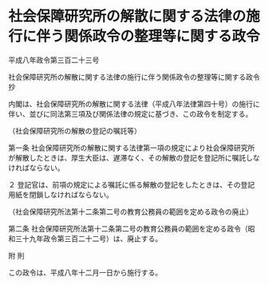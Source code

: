 # 社会保障研究所の解散に関する法律の施行に伴う関係政令の整理等に関する政令

平成八年政令第三百二十三号

社会保障研究所の解散に関する法律の施行に伴う関係政令の整理等に関する政令 抄

内閣は、社会保障研究所の解散に関する法律（平成八年法律第四十号）の施行に伴い、並びに同法第三項及び関係法律の規定に基づき、この政令を制定する。

（社会保障研究所の解散の登記の嘱託等）

第一条 社会保障研究所の解散に関する法律第一項の規定により社会保障研究所が解散したときは、厚生大臣は、遅滞なく、その解散の登記を登記所に嘱託しなければならない。

２ 登記官は、前項の規定による嘱託に係る解散の登記をしたときは、その登記用紙を閉鎖しなければならない。

（社会保障研究所法第十二条第二号の教育公務員の範囲を定める政令の廃止）

第二条 社会保障研究所法第十二条第二号の教育公務員の範囲を定める政令（昭和三十九年政令第三百二十二号）は、廃止する。

附 則

この政令は、平成八年十二月一日から施行する。
